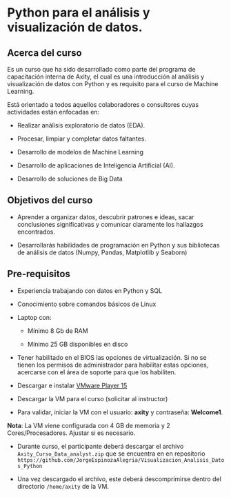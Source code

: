 # Python para el análisis y visualización de datos.


## Acerca del curso

Es un curso que ha sido desarrollado como parte del programa de capacitación interna de Axity, el cual es una introducción al análisis y visualización de datos con Python y es requisito para el curso de Machine Learning.

Está orientado a todos aquellos colaboradores o consultores cuyas actividades están enfocadas en:

- Realizar análisis exploratorio de datos (EDA).

- Procesar, limpiar y completar datos faltantes.

- Desarrollo de modelos de Machine Learning

- Desarrollo de aplicaciones de Inteligencia Artificial (AI).

- Desarrollo de soluciones de Big Data


## Objetivos del curso

- Aprender a organizar datos, descubrir patrones e ideas, sacar conclusiones significativas y comunicar claramente los hallazgos encontrados.

- Desarrollarás habilidades de programación en Python y sus bibliotecas de análisis de datos (Numpy, Pandas, Matplotlib y Seaborn)


## Pre-requisitos

- Experiencia trabajando con datos en Python y SQL

- Conocimiento sobre comandos básicos de Linux

- Laptop con:

    - Mínimo 8 Gb de RAM

    - Mínimo 25 GB disponibles en disco

- Tener habilitado en el BIOS las opciones de virtualización. Si no se tienen los permisos de administrador para habilitar estas opciones, acercarse con el área de soporte para que los habiliten.

- Descargar e instalar [VMware Player 15](https://www.vmware.com/go/downloadworkstationplayer)

- Descargar la VM para el curso (solicitar al instructor)

- Para validar, iniciar la VM con el usuario: **axity** y contraseña: **Welcome1**.

**Nota**: La VM viene configurada con 4 GB de memoria y 2 Cores/Procesadores. Ajustar si es necesario.

- Durante curso, el participante deberá descargar el archivo `Axity_Curso_Data_analyst.zip` que se encuentra en en repositorio `https://github.com/JorgeEspinozaAlegria/Visualizacion_Analisis_Datos_Python`

- Una vez descargado el archivo, este deberá descomprimirse dentro del directorio `/home/axity` de la VM.

